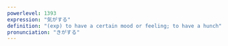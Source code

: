 ```yaml
---
powerlevel: 1393
expression: "気がする"
definition: "(exp) to have a certain mood or feeling; to have a hunch"
pronunciation: "きがする"
---
```

